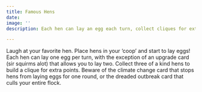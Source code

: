 ```yaml
---
title: Famous Hens
date: 
image: ''
description: Each hen can lay an egg each turn, collect cliques for extra points

---
```

Laugh at your favorite hen. Place hens in your ‘coop’ and start to lay eggs! Each hen can lay one egg per turn, with the exception of an upgrade card (sir squirms alot) that allows you to lay two. Collect three of a kind hens to build a clique for extra points. Beware of the climate change card that stops hens from laying eggs for one round, or the dreaded outbreak card that culls your entire flock.